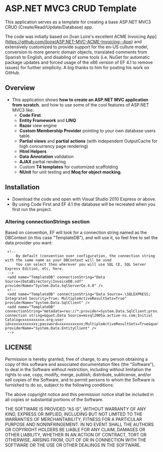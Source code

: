 ﻿
# ASP.NET MVC3 CRUD Template

This application serves as a template for creating a base ASP.NET MVC3 CRUD (Create/Read/Update/Database) app.

The code was initially based on [Ivan Loire's excellent ACME Invoicing App] (https://github.com/iloire/ASP.NET-MVC-ACME-Invoicing--App) and extensively customized to provide support for the en-US culture model, conversion to more generic domain objects, translated comments from Spanish to English, and disabling of some tools (i.e. NuGet for automatic package updates and forced usage of the x86 version of EF 4.1 to remove issues) for further simplicity. A big thanks to him for posting his work on GitHub.

## Overview
 * This application shows **how to create an ASP.NET MVC application from scratch.** and how to use some of the cool features of ASP.NET MVC3 like:
   * **Code First**
   * **Entity Framework** and **LINQ**
   * **Razor** view engine 
   * **Custom Membership Provider** pointing to your own database users table.
   * **Partial views** and **partial actions** (with independent OutputCache for high concurrency page rendering) 
   * **Html Helpers**
   * **Data Annotation** validation
   * **AJAX** partial rendering
   * Custom **T4 templates** for customized scaffolding
   * **NUnit** for unit testing and **Moq for object mocking**.
 
## Installation

 * Download the code and open with Visual Studio 2010 Express or above.
 * By using Code First and EF 4.1 the database will be recreated when you first run the project.

### Altering connectionStrings section 

Based on convention, EF will look for a connection string named as the DBContext (in this case "TemplateDB"), and will use it, so feel free to set the data provider you want:

     <!-- 
         By default (convention over configuration, the connection string with the same name as your DBContext will be used 
         You can select then wherever you will use SQL CE, SQL Server Express Edition, etc, here. 
     -->
     <add name="TemplateDB" connectionString="Data Source=|DataDirectory|InvoiceDB.sdf" providerName="System.Data.SqlServerCe.4.0" />
     <!--
     <add name="TemplateDB" connectionString="Data Source=.\SQLEXPRESS; Integrated Security=True; MultipleActiveResultSets=True" providerName="System.Data.SqlClient" />
     <add name="TemplateDB" connectionString="metadata=res://*;provider=System.Data.SqlClient;provider connection string=&quot;Data Source=mssql2005a.active-ns.com;Initial Catalog=xxxxxxxxxx.org;user id=xxxxxxxxxxxx;password=xxxxxxxxxxx;MultipleActiveResultSets=True&quot;" providerName="System.Data.EntityClient" />
     -->




## LICENSE

Permission is hereby granted, free of charge, to any person
obtaining a copy of this software and associated documentation
files (the "Software"), to deal in the Software without
restriction, including without limitation the rights to use,
copy, modify, merge, publish, distribute, sublicense, and/or sell
copies of the Software, and to permit persons to whom the
Software is furnished to do so, subject to the following
conditions:

The above copyright notice and this permission notice shall be
included in all copies or substantial portions of the Software.

THE SOFTWARE IS PROVIDED "AS IS", WITHOUT WARRANTY OF ANY KIND,
EXPRESS OR IMPLIED, INCLUDING BUT NOT LIMITED TO THE WARRANTIES
OF MERCHANTABILITY, FITNESS FOR A PARTICULAR PURPOSE AND
NONINFRINGEMENT. IN NO EVENT SHALL THE AUTHORS OR COPYRIGHT
HOLDERS BE LIABLE FOR ANY CLAIM, DAMAGES OR OTHER LIABILITY,
WHETHER IN AN ACTION OF CONTRACT, TORT OR OTHERWISE, ARISING
FROM, OUT OF OR IN CONNECTION WITH THE SOFTWARE OR THE USE OR
OTHER DEALINGS IN THE SOFTWARE.

